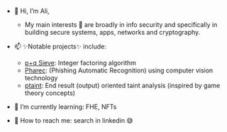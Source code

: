 - 👋 Hi, I’m Ali,
  - My main interests 👀 are broadly in info security and specifically in building secure systems, apps, networks and cryptography.

- 📫 ✨Notable projects✨ include:
  * [p+q Sieve](https://github.com/alialdakheel/pq_sieve): Integer factoring algorithm
  * [Pharec](https://github.com/Pharec): (Phishing Automatic Recognition) using computer vision technology
  * [ptaint](https://github.com/alialdakheel/pq_sieve): End result (output) oriented taint analysis (inspired by game theory concepts)

- 🌱 I’m currently learning: FHE, NFTs
- 💞️ How to reach me: search in linkedin :sweat_smile:

<!---
alialdakheel/alialdakheel is a ✨ special ✨ repository because its `README.md` (this file) appears on your GitHub profile.
You can click the Preview link to take a look at your changes.
--->
